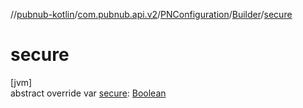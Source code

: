 //[pubnub-kotlin](../../../../index.md)/[com.pubnub.api.v2](../../index.md)/[PNConfiguration](../index.md)/[Builder](index.md)/[secure](secure.md)

# secure

[jvm]\
abstract override var [secure](secure.md): [Boolean](https://kotlinlang.org/api/latest/jvm/stdlib/kotlin/-boolean/index.html)
